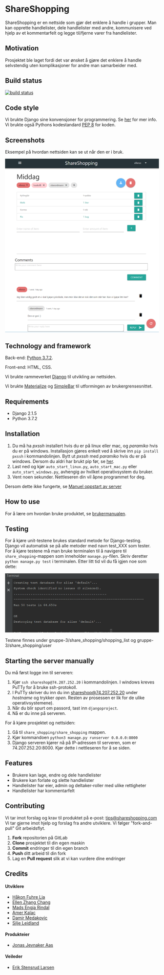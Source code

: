 # **ShareShopping**

ShareShopping er en nettside som gjør det enklere å handle i grupper. 
Man kan opprette handlelister, dele handlelister med andre, kommunisere ved hjelp av et kommentarfelt og legge til/fjerne varer fra handlelister.

## Motivation
Prosjektet ble laget fordi det var ønsket å gjøre det enklere å handle selvstendig uten komplikasjoner for andre man samarbeider med.

## Build status

[![build status](https://gitlab.stud.idi.ntnu.no/programvareutvikling-v19/gruppe-3/badges/master/build.svg)](https://gitlab.stud.idi.ntnu.no/programvareutvikling-v19/gruppe-3/-/jobs)


## Code style

Vi brukte Django sine konvensjoner for programmering. Se [her](https://docs.djangoproject.com/en/2.2/internals/contributing/writing-code/coding-style/) for mer info.
Vi brukte også Pythons kodestandard [PEP 8](https://www.python.org/dev/peps/pep-0008/) for koden. <br>

## Screenshots

Eksempel på hvordan nettsiden kan se ut når den er i bruk.

![Preview of ShareShopping](images_readme/ShareShoppingPreview.png)


## Technology and framework

Back-end: [Python 3.7.2](https://www.python.org/downloads/release/python-372/).<br>

Front-end: HTML, CSS. <br>

Vi brukte rammeverket [Django](https://www.djangoproject.com/) til utvikling av nettsiden.<br>

Vi brukte [Materialize](https://materializecss.com/) og [SimpleBar](https://grsmto.github.io/simplebar/) til utformingen av brukergrensesnittet.


## Requirements
- Django 2.1.5
- Python 3.7.2


## Installation

1. Du må ha *pxssh* installert hvis du er på linux eller mac, og *paramiko* hvis du er på windows. Installasjon gjøres enkelt ved å skrive inn `pip install pxssh` i kommandolinjen.
   Bytt ut *pxssh* med *paramiko* hvis du er på windows. Dersom du aldri har brukt pip før, se [her](https://pypi.org/project/pip/).
2. Last ned og kjør `auto_start_linux.py`, `auto_start_mac.py` eller `auto_start_windows.py`, avhengig av hvilket operativsystem du bruker.
3. Vent noen sekunder. Nettleseren din vil åpne programmet for deg.

Dersom dette ikke fungerte, se [Manuel oppstart av server](https://gitlab.stud.idi.ntnu.no/programvareutvikling-v19/gruppe-3#manuel-oppstart-av-server)


## How to use
For å lære om hvordan bruke produktet, se [brukermanualen](https://gitlab.stud.idi.ntnu.no/programvareutvikling-v19/gruppe-3/wikis/Brukermanual).

## Testing

For å kjøre unit-testene brukes standard metode for Django-testing. <br>
Django vil automatisk se på alle metoder med navn test_XXX som tester. <br>
For å kjøre testene må man bruke terminalen til å navigere til `share_shopping`-mappen som inneholder `manage.py`-filen. Skriv deretter
`python manage.py test` i terminalen. Etter litt tid vil du få igjen noe som dette:

![Screenshot of successfully running tests](images_readme/TestResultPreview.png)

Testene finnes under gruppe-3/share_shopping/shopping_list og gruppe-3/share_shopping/user


## Starting the server manually
Du må først logge inn til serveren:

1. Kjør `ssh shareshop@74.207.252.20` i kommandolinjen. I windows kreves PuTTy for å bruke ssh-protokoll.
2. I PuTTy skriver du inn du inn shareshop@74.207.252.20 under *hostname* og trykker *open*. Resten av prosessen er lik for de ulike operativsystemene).
3. Når du blir spurt om passord, tast inn `djangoproject`.
4. Nå er du inne på serveren. 

For å kjøre prosjektet og nettsiden:

1. Gå til `share_shopping/share_shopping` mappen.
2. Kjør kommandoen `python3 manage.py runserver 0.0.0.0:8000`
3. Django serveren kjører nå på IP-adressen til serveren, som er 74.207.252.20:8000. Kjør dette i nettleseren for å se siden. 


## Features
- Brukere kan lage, endre og dele handlelister
- Brukere kan forlate og slette handlelister
- Handlelister har eier, admin og deltaker-roller med ulike rettigheter
- Handlelister har kommentarfelt


## Contributing
Vi tar imot forslag og krav til produktet på e-post: tips@shareshopping.com
Vi tar gjerne imot hjelp og forslag fra andre utviklere. Vi følger "fork-and-pull" Git arbeidsflyt.
1. **Fork** repositorien på GitLab
2. **Clone** prosjektet til din egen maskin
3. **Commit** endringer til din egen branch
4. **Push** ditt arbeid til din fork
5. Lag en **Pull request** slik at vi kan vurdere dine endringer


## Credits

#### Utviklere
* [Håkon Fuhre Lia](https://gitlab.stud.idi.ntnu.no/haakofli)
* [Ellen Zhang Chang](https://gitlab.stud.idi.ntnu.no/ellenzc)
* [Mads Engja Rindal](https://gitlab.stud.idi.ntnu.no/madseri)
* [Amer Kalac](https://gitlab.stud.idi.ntnu.no/amerk)
* [Damir Medakovic](https://gitlab.stud.idi.ntnu.no/damirm)
* [Silje Leidland](https://gitlab.stud.idi.ntnu.no/siljelei)

#### Produkteier
* [Jonas Jevnaker Aas](https://gitlab.stud.idi.ntnu.no/jonasjaa)

#### Veileder
* [Erik Stensrud Larsen](https://gitlab.stud.idi.ntnu.no/eriksla)





